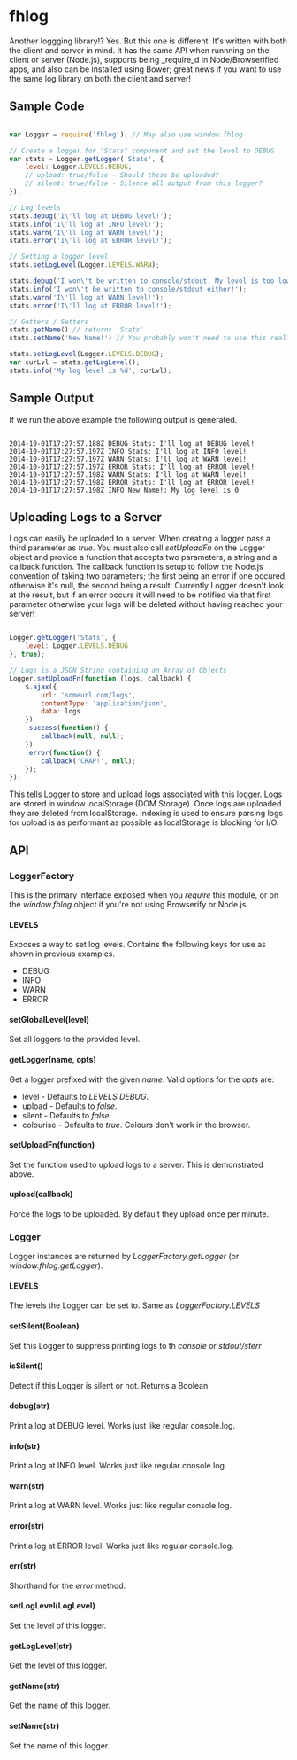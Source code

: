 fhlog
======

Another loggging library!? Yes. But this one is different. It's written with 
both the client and server in mind. It has the same API when runnning on the 
client or server (Node.js), supports being _require_d in Node/Browserified 
apps, and also can be installed using Bower; great news if you want to use the 
same log library on both the client and server!


## Sample Code
```javascript

var Logger = require('fhlog'); // May also use window.fhlog

// Create a logger for "Stats" component and set the level to DEBUG
var stats = Logger.getLogger('Stats', {
    level: Logger.LEVELS.DEBUG,
    // upload: true/false - Should these be uploaded?
    // silent: true/false - Silence all output from this logger?
});

// Log levels
stats.debug('I\'ll log at DEBUG level!');
stats.info('I\'ll log at INFO level!');
stats.warn('I\'ll log at WARN level!');
stats.error('I\'ll log at ERROR level!');

// Setting a logger level
stats.setLogLevel(Logger.LEVELS.WARN);

stats.debug('I won\'t be written to console/stdout. My level is too low.');
stats.info('I won\'t be written to console/stdout either!');
stats.warn('I\'ll log at WARN level!');
stats.error('I\'ll log at ERROR level!');

// Getters / Setters
stats.getName() // returns 'Stats'
stats.setName('New Name!') // You probably won't need to use this really

stats.setLogLevel(Logger.LEVELS.DEBUG);
var curLvl = stats.getLogLevel();
stats.info('My log level is %d', curLvl);

```

## Sample Output
If we run the above example the following output is generated.

```

2014-10-01T17:27:57.188Z DEBUG Stats: I'll log at DEBUG level!
2014-10-01T17:27:57.197Z INFO Stats: I'll log at INFO level!
2014-10-01T17:27:57.197Z WARN Stats: I'll log at WARN level!
2014-10-01T17:27:57.197Z ERROR Stats: I'll log at ERROR level!
2014-10-01T17:27:57.198Z WARN Stats: I'll log at WARN level!
2014-10-01T17:27:57.198Z ERROR Stats: I'll log at ERROR level!
2014-10-01T17:27:57.198Z INFO New Name!: My log level is 0

```

## Uploading Logs to a Server
Logs can easily be uploaded to a server. When creating a logger pass a third
parameter as *true*. You must also call *setUploadFn* on the Logger object and 
provide a function that accepts two parameters, a string and a callback 
function. The callback function is setup to follow the Node.js convention of 
taking two parameters; the first being an error if one occured, otherwise it's
null, the second being a result. Currently Logger doesn't look at the result, 
but if an error occurs it will need to be notified via that first parameter 
otherwise your logs will be deleted without having reached your server!

```javascript

Logger.getLogger('Stats', {
	level: Logger.LEVELS.DEBUG
}, true);

// Logs is a JSON String containing an Array of Objects
Logger.setUploadFn(function (logs, callback) {
	$.ajax({
		url: 'someurl.com/logs',
		contentType: 'application/json',
		data: logs
	})
	.success(function() {
		callback(null, null);
	})
	.error(function() {
		callback('CRAP!', null);
	});
});

```

This tells Logger to store and upload logs associated with this logger. Logs 
are stored in window.localStorage (DOM Storage). Once logs are uploaded they 
are deleted from localStorage. Indexing is used to ensure parsing logs for 
upload is as performant as possible as localStorage is blocking for I/O.

## API

### LoggerFactory
This is the primary interface exposed when you _require_ this module, or on the 
_window.fhlog_ object if you're not using Browserify or Node.js.

#### LEVELS
Exposes a way to set log levels. Contains the following keys for use as shown 
in previous examples.

* DEBUG
* INFO
* WARN
* ERROR

#### setGlobalLevel(level)
Set all loggers to the provided level.

#### getLogger(name, opts)
Get a logger prefixed with the given _name_. Valid options for the _opts_ are:

* level - Defaults to _LEVELS.DEBUG_.
* upload - Defaults to _false_.
* silent - Defaults to _false_.
* colourise - Defaults to _true_. Colours don't work in the browser.

#### setUploadFn(function)
Set the function used to upload logs to a server. This is demonstrated above.

#### upload(callback)
Force the logs to be uploaded. By default they upload once per minute.


### Logger
Logger instances are returned by _LoggerFactory.getLogger_ 
(or _window.fhlog.getLogger_).

#### LEVELS
The levels the Logger can be set to. Same as _LoggerFactory.LEVELS_

#### setSilent(Boolean)
Set this Logger to suppress printing logs to th _console_ or _stdout/sterr_

#### isSilent()
Detect if this Logger is silent or not. Returns a Boolean

#### debug(str)
Print a log at DEBUG level. Works just like regular console.log.

#### info(str)
Print a log at INFO level. Works just like regular console.log.

#### warn(str)
Print a log at WARN level. Works just like regular console.log.

#### error(str)
Print a log at ERROR level. Works just like regular console.log.

#### err(str)
Shorthand for the _error_ method.

#### setLogLevel(LogLevel)
Set the level of this logger.

#### getLogLevel(str)
Get the level of this logger.

#### getName(str)
Get the name of this logger.

#### setName(str)
Set the name of this logger.
